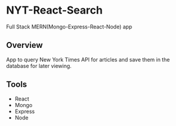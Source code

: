 # NYT-React-Search
Full Stack MERN(Mongo-Express-React-Node) app

## Overview
App to query New York Times API for articles and save them in the database for later viewing.

## Tools
- React
- Mongo
- Express
- Node

